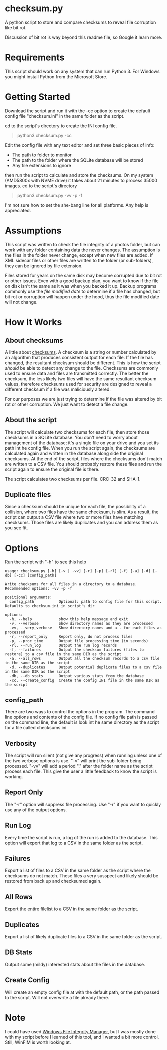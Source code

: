 # checksum.py
A python script to store and compare checksums to reveal file corruption like bit rot.
 
Discussion of bit rot is way beyond this readme file, so Google it learn more.

# Requirements
This script should work on any system that can run Python 3. For Windows you might install Python from the Microsoft Store.

# Getting Started
Download the script and run it with the -cc option to create the default config file "checksum.ini" in the same folder as the script.

cd to the script's directory to create the INI config file.
> python3 checksum.py -cc

Edit the config file with any text editor and set three basic pieces of info:
* The path to folder to monitor
* The path to the folder where the SQLite database will be stored
* Any file extensions to ignore

then run the script to calculate and store the checksums. On my system (AMD5800x with NVME drive) it takes about 21 minutes to process 35000 images.
cd to the script's directory
> python3 checksum.py -vv -p -f

I'm not sure how to set the she-bang line for all platforms. Any help is appreciated.

# Assumptions
This script was written to check the file integrity of a photos folder, but can work with any folder containing data the never changes. The assumption is the files in the folder never change, except when new files are added. If XML sidecar files or other files are written to the folder (or sub-folders), they can be ignored by file extension.

Files stored for years on the same disk may become corrupted due to bit rot or other issues. Even with a good backup plan, you want to know if the file on disk isn't the same as it was when you backed it up. Backup programs commonly use the *file modified date* to determine if a file has changed, but bit rot or corruption will happen under the hood, thus the file modified date will not change.

# How It Works

## About checksums
A little about [checksums](https://en.wikipedia.org/wiki/Checksum). A checksum is a string or number calculated by an algorithm that produces consistent output for each file. If the file has changed, the resultant checksum should be different. This is how the script *should* be able to detect any change to the file. Checksums are commonly used to ensure data and files are transmitted correctly. The better the checksum, the less likely two files will have the same resultant checksum values, therefore checksums used for security are designed to reveal a different checksum if a file was maliciously altered. 

For our purposes we are just trying to determine if the file was altered by bit rot or other corruption. We just want to detect a file change. 

## About the script

The script will calculate two checksums for each file, then store those checksums in a SQLite database. You don't need to worry about management of the database; it's a single file on your drive and you set its path int he config file. When you run the script again, the checksums are calculated again and written in the database along side the original checksums. At the end of the script, files where the checksums don't match are written to a CSV file. You should probably restore these files and run the script again to ensure the original file is there.

The script calculates two checksums per file. CRC-32 and SHA-1. 

## Duplicate files

Since a checksum should be unique for each file, the possibility of a collision, where two files have the same checksum, is slim. As a result, the script can output a CSV file where two or more files have matching checksums. Those files are likely duplicates and you can address them as you see fit.

# Options

Run the script with "-h" to see this help

```plaintext
usage: checksum.py [-h] [-v | -vv] [-r] [-p] [-rl] [-f] [-a] [-d] [-db] [-cc] [config_path]

Write checksums for all files in a directory to a database. Recommended options: -vv -p -f

positional arguments:
  config_path           Optional: path to config file for this script. Defaults to checksum.ini in script's dir

options:
  -h, --help            show this help message and exit
  -v, --verbose         Show directory names as they are processed
  -vv, --very_verbose   Show directory names and a . for each files as processed
  -r, --report_only     Report only, do not process files
  -p, --proc_time       Output file processing time (in seconds)
  -rl, --run_log        Output the run log records
  -f, --failures        Output the checksum failures (files to restore) to a csv file in the same DIR as the script
  -a, --all_rows        Output all the checksum records to a csv file in the same DIR as the script
  -d, --duplicates      Output potential duplicate files to a csv file in the same DIR as the script
  -db, --db_stats       Output various stats from the database
  -cc, --create_config  Create the config INI file in the same DIR as the script
```
## config_path
There are two ways to control the options in the program. The command line options and contents of the config file. If no config file path is passed on the command line, the default is look int he same directory as the script for a file called checksums.ini

## Verbosity
The script will run silent (not give any progress) when running unless one of the two verbose options is use. "-v" will print the sub-folder being processed. "-vv" will add a period "." after the folder name as the script process each file. This give the user a little feedback to know the script is working.

## Report Only
The "-r" option will suppress file processing. Use "-r" if you want to quickly use any of the output options.

## Run Log
Every time the script is run, a log of the run is added to the database. This option will export that log to a CSV in the same folder as the script.

## Failures
Export a list of files to a CSV in the same folder as the script where the checksums do not match. These files a very susspect and likely should be restored from back up and checksumed again.

## All Rows
Export the entire filelist to a CSV in the same folder as the script.

## Duplicates
Export a list of likely duplicate files to a CSV in the same folder as the script.

## DB Stats
Output some (mildy) interested stats about the files in the database.

## Create Config
Will create an empty config file at with the default path, or the path passed to the script. Will not overwrite a file already there.

# Note
I could have used [Windows File Integrity Manager](https://owasp.org/www-project-winfim.net/), but I was mostly done with my script before I learned of this tool, and I wanted a bit more control. Still, WinFIM is worth looking at.

